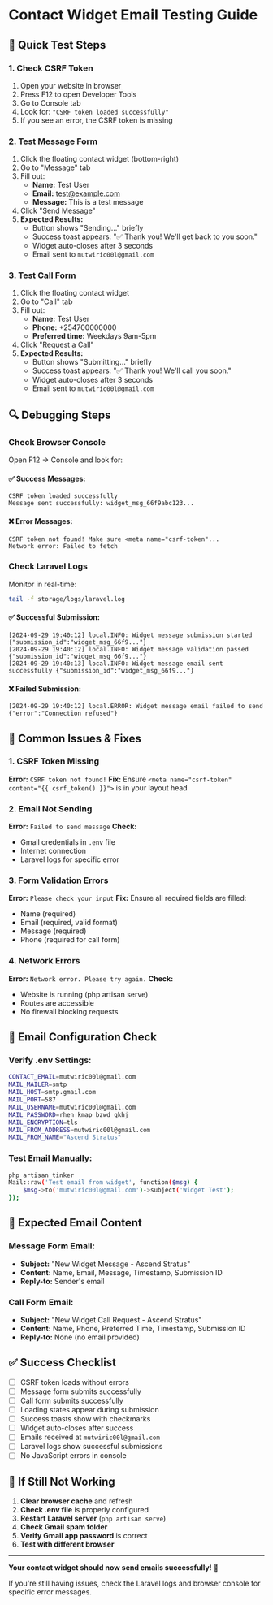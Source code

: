 # Contact Widget Email Testing Guide

## 🚀 Quick Test Steps

### **1. Check CSRF Token**
1. Open your website in browser
2. Press F12 to open Developer Tools
3. Go to Console tab
4. Look for: `"CSRF token loaded successfully"`
5. If you see an error, the CSRF token is missing

### **2. Test Message Form**
1. Click the floating contact widget (bottom-right)
2. Go to "Message" tab
3. Fill out:
   - **Name:** Test User
   - **Email:** test@example.com
   - **Message:** This is a test message
4. Click "Send Message"
5. **Expected Results:**
   - Button shows "Sending..." briefly
   - Success toast appears: "✅ Thank you! We'll get back to you soon."
   - Widget auto-closes after 3 seconds
   - Email sent to `mutwiric00l@gmail.com`

### **3. Test Call Form**
1. Click the floating contact widget
2. Go to "Call" tab
3. Fill out:
   - **Name:** Test User
   - **Phone:** +254700000000
   - **Preferred time:** Weekdays 9am-5pm
4. Click "Request a Call"
5. **Expected Results:**
   - Button shows "Submitting..." briefly
   - Success toast appears: "✅ Thank you! We'll call you soon."
   - Widget auto-closes after 3 seconds
   - Email sent to `mutwiric00l@gmail.com`

## 🔍 Debugging Steps

### **Check Browser Console**
Open F12 → Console and look for:

#### **✅ Success Messages:**
```
CSRF token loaded successfully
Message sent successfully: widget_msg_66f9abc123...
```

#### **❌ Error Messages:**
```
CSRF token not found! Make sure <meta name="csrf-token"...
Network error: Failed to fetch
```

### **Check Laravel Logs**
Monitor in real-time:
```bash
tail -f storage/logs/laravel.log
```

#### **✅ Successful Submission:**
```
[2024-09-29 19:40:12] local.INFO: Widget message submission started {"submission_id":"widget_msg_66f9..."}
[2024-09-29 19:40:12] local.INFO: Widget message validation passed {"submission_id":"widget_msg_66f9..."}
[2024-09-29 19:40:13] local.INFO: Widget message email sent successfully {"submission_id":"widget_msg_66f9..."}
```

#### **❌ Failed Submission:**
```
[2024-09-29 19:40:12] local.ERROR: Widget message email failed to send {"error":"Connection refused"}
```

## 🔧 Common Issues & Fixes

### **1. CSRF Token Missing**
**Error:** `CSRF token not found!`
**Fix:** Ensure `<meta name="csrf-token" content="{{ csrf_token() }}">` is in your layout head

### **2. Email Not Sending**
**Error:** `Failed to send message`
**Check:**
- Gmail credentials in `.env` file
- Internet connection
- Laravel logs for specific error

### **3. Form Validation Errors**
**Error:** `Please check your input`
**Fix:** Ensure all required fields are filled:
- Name (required)
- Email (required, valid format)
- Message (required)
- Phone (required for call form)

### **4. Network Errors**
**Error:** `Network error. Please try again.`
**Check:**
- Website is running (php artisan serve)
- Routes are accessible
- No firewall blocking requests

## 📧 Email Configuration Check

### **Verify .env Settings:**
```bash
CONTACT_EMAIL=mutwiric00l@gmail.com
MAIL_MAILER=smtp
MAIL_HOST=smtp.gmail.com
MAIL_PORT=587
MAIL_USERNAME=mutwiric00l@gmail.com
MAIL_PASSWORD=rhen kmap bzwd qkhj
MAIL_ENCRYPTION=tls
MAIL_FROM_ADDRESS=mutwiric00l@gmail.com
MAIL_FROM_NAME="Ascend Stratus"
```

### **Test Email Manually:**
```bash
php artisan tinker
Mail::raw('Test email from widget', function($msg) { 
    $msg->to('mutwiric00l@gmail.com')->subject('Widget Test'); 
});
```

## 🎯 Expected Email Content

### **Message Form Email:**
- **Subject:** "New Widget Message - Ascend Stratus"
- **Content:** Name, Email, Message, Timestamp, Submission ID
- **Reply-to:** Sender's email

### **Call Form Email:**
- **Subject:** "New Widget Call Request - Ascend Stratus"  
- **Content:** Name, Phone, Preferred Time, Timestamp, Submission ID
- **Reply-to:** None (no email provided)

## ✅ Success Checklist

- [ ] CSRF token loads without errors
- [ ] Message form submits successfully
- [ ] Call form submits successfully
- [ ] Loading states appear during submission
- [ ] Success toasts show with checkmarks
- [ ] Widget auto-closes after success
- [ ] Emails received at `mutwiric00l@gmail.com`
- [ ] Laravel logs show successful submissions
- [ ] No JavaScript errors in console

## 🚨 If Still Not Working

1. **Clear browser cache** and refresh
2. **Check .env file** is properly configured
3. **Restart Laravel server** (`php artisan serve`)
4. **Check Gmail spam folder**
5. **Verify Gmail app password** is correct
6. **Test with different browser**

---

**Your contact widget should now send emails successfully!** 🎉

If you're still having issues, check the Laravel logs and browser console for specific error messages.
